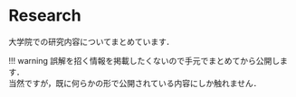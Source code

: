 # Research

大学院での研究内容についてまとめています．

!!! warning
    誤解を招く情報を掲載したくないので手元でまとめてから公開します．<br>
    当然ですが，既に何らかの形で公開されている内容にしか触れません．